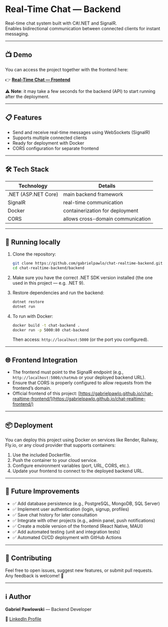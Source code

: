 # Real-Time Chat — Backend

Real-time chat system built with C#/.NET and SignalR.  
Enables bidirectional communication between connected clients for instant messaging.

---

## 📺 Demo

You can access the project together with the frontend here:  

👉 **[Real-Time Chat — Frontend](https://gabrielpawlo.github.io/chat-realtime-frontend/)**  

⚠️ **Note**: it may take a few seconds for the backend (API) to start running after the deployment.

---

## 📋 Features

- Send and receive real-time messages using WebSockets (SignalR)  
- Supports multiple connected clients  
- Ready for deployment with Docker  
- CORS configuration for separate frontend  

---

## 🛠 Tech Stack

| Technology | Details |
|------------|----------|
| .NET (ASP.NET Core) | main backend framework |
| SignalR | real-time communication |
| Docker | containerization for deployment |
| CORS | allows cross-domain communication |

---

## 🚀 Running locally

1. Clone the repository:

    ```bash
    git clone https://github.com/gabrielpawlo/chat-realtime-backend.git
    cd chat-realtime-backend/backend
    ```

2. Make sure you have the correct .NET SDK version installed (the one used in this project — e.g. .NET 9).

3. Restore dependencies and run the backend:

    ```bash
    dotnet restore
    dotnet run
    ```

4. To run with Docker:

    ```bash
    docker build -t chat-backend .
    docker run -p 5000:80 chat-backend
    ```

    Then access: `http://localhost:5000` (or the port you configured).

---

## 🌐 Frontend Integration

- The frontend must point to the SignalR endpoint (e.g., `http://localhost:5000/chatHub` or your deployed backend URL).  
- Ensure that CORS is properly configured to allow requests from the frontend’s domain.  
- Official frontend of this project: [https://gabrielpawlo.github.io/chat-realtime-frontend/](https://gabrielpawlo.github.io/chat-realtime-frontend/)

---

## 📦 Deployment

You can deploy this project using Docker on services like Render, Railway, Fly.io, or any cloud provider that supports containers:

1. Use the included Dockerfile.  
2. Push the container to your cloud service.  
3. Configure environment variables (port, URL, CORS, etc.).  
4. Update your frontend to connect to the deployed backend URL.

---

## 🔮 Future Improvements

- ✅ Add database persistence (e.g., PostgreSQL, MongoDB, SQL Server)  
- ✅ Implement user authentication (login, signup, profiles)  
- ✅ Save chat history for later consultation  
- ✅ Integrate with other projects (e.g., admin panel, push notifications)  
- ✅ Create a mobile version of the frontend (React Native, MAUI)  
- ✅ Add automated testing (unit and integration tests)  
- ✅ Automated CI/CD deployment with GitHub Actions  

---

## 🤝 Contributing

Feel free to open issues, suggest new features, or submit pull requests.  
Any feedback is welcome! 🚀

---

## ℹ️ Author

**Gabriel Pawlowski** — Backend Developer

🔗 [LinkedIn Profile](https://www.linkedin.com/in/ggpawlowski/)  
